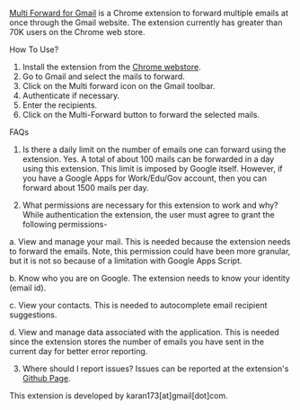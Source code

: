 
[Multi Forward for Gmail](https://chrome.google.com/webstore/detail/multi-forward-for-gmail/jjmdplljmniahpamcmabdnahmjdlikpm/related) is a Chrome extension to forward multiple emails at once through the Gmail website. The extension currently has greater than 70K users on the Chrome web store.


How To Use?

1. Install the extension from the [Chrome webstore](https://chrome.google.com/webstore/detail/multi-forward-for-gmail/jjmdplljmniahpamcmabdnahmjdlikpm/related).
2. Go to Gmail and select the mails to forward.
3. Click on the Multi forward icon on the Gmail toolbar.
4. Authenticate if necessary.
5. Enter the recipients.
6. Click on the Multi-Forward button to forward the selected mails.

FAQs

1. Is there a daily limit on the number of emails one can forward using the extension.
Yes. A total of about 100 mails can be forwarded in a day using this extension. This limit is imposed by Google itself. However, if you have a Google Apps for Work/Edu/Gov account, then you can forward about 1500 mails per day.

2. What permissions are necessary for this extension to work and why?
While authentication the extension, the user must agree to grant the following permissions-

  a. View and manage your mail.
  This is needed because the extension needs to forward the emails. Note, this permission could have been more granular, but  it is not so because of a limitation with Google Apps Script.

  b. Know who you are on Google.
  The extension needs to know your identity (email id).

  c. View your contacts.
  This is needed to autocomplete email recipient suggestions.

  d. View and manage data associated with the application.
  This is needed since the extension stores the number of emails you have sent in the current day for better error reporting.

3. Where should I report issues?
Issues can be reported at the extension's [Github Page](https://github.com/karan173/Multi-Forward-for-Gmail/issues/new).

This extension is developed by karan173[at]gmail[dot]com.

